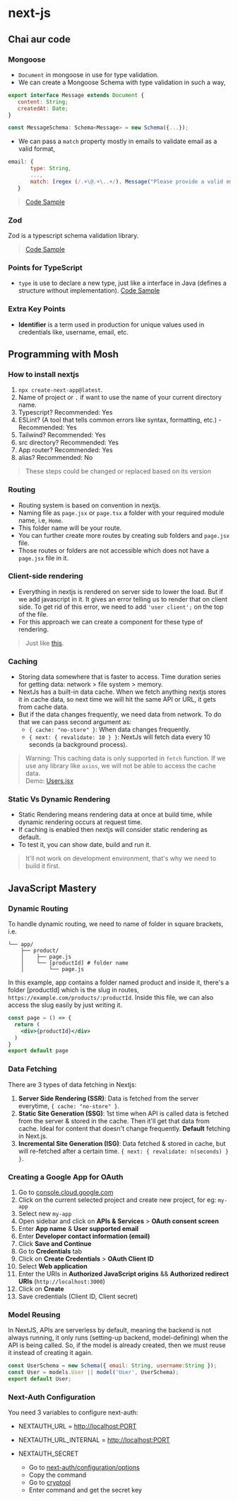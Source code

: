 # next-js

## Chai aur code

### Mongoose

- `Document` in mongoose in use for type validation.
- We can create a Mongoose Schema with type validation in such a way,

 ```javascript
 export interface Message extends Document {
    content: String;
    createdAt: Date;
}
 
 const MessageSchema: Schema<Message> = new Schema({...});
 ```

- We can pass a `match` property mostly in emails to validate email as a valid format,

 ``` javascript
 email: {
        type: String,
        ...,
        match: [regex (/.+\@.+\..+/), Message("Please provide a valid email address")]
    }
 ```

>[Code Sample](./src/model/User.ts)

### Zod

Zod is a typescript schema validation library.
>[Code Sample](./src/schema/signupSchema.ts)

### Points for TypeScript

- `type` is use to declare a new type, just like a interface in Java (defines a structure without implementation). [Code Sample](./src/lib/dbConnect.ts)

### Extra Key Points

- **Identifier** is a term used in production for unique values used in credentials like, username, email, etc.

## Programming with Mosh

### How to install nextjs

1. `npx create-next-app@latest`.
2. Name of project or `.` if want to use the name of your current directory name.
3. Typescript? Recommended: Yes
4. ESLint? (A tool that tells common errors like syntax, formatting, etc.) - Recommended: Yes
5. Tailwind? Recommended: Yes
6. src directory? Recommended: Yes
7. App router? Recommended: Yes
8. alias? Recommended: No

> These steps could be changed or replaced based on its version

### Routing

- Routing system is based on convention in nextjs.
- Naming file as `page.jsx` or `page.tsx` a folder with your required module name, i.e, `Home`.
- This folder name will be your route.
- You can further create more routes by creating sub folders and `page.jsx` file.
- Those routes or folders are not accessible which does not have a `page.jsx` file in it.

### Client-side rendering

- Everything in nextjs is rendered on server side to lower the load. But if we add javascript in it. It gives an error telling us to render that on client side. To get rid of this error, we need to add `'user client';` on the top of the file.
- For this approach we can create a component for these type of rendering.

> Just like [this](./programming-with-mosh/my-first-app/src/app/components/ProductCard.jsx).

### Caching

- Storing data somewhere that is faster to access. Time duration series for getting data: network > file system > memory.
- NextJs has a built-in data cache. When we fetch anything nextjs stores it in cache data, so next time we will hit the same API or URL, it gets from cache data.
- But if the data changes frequently, we need data from network. To do that we can pass second argument as:
  - `{ cache: "no-store" }`: When data changes frequently.
  - `{ next: { revalidate: 10 } }`: NextJs will fetch data every 10 seconds (a background process).

> Warning: This caching data is only supported in `fetch` function. If we use any library like `axios`, we will not be able to access the cache data.\
 Demo: [Users.jsx](./programming-with-mosh/my-first-app/src/app/users/page.jsx)

### Static Vs Dynamic Rendering

- Static Rendering means rendering data at once at build time, while dynamic rendering occurs at request time.
- If caching is enabled then nextjs will consider static rendering as default.
- To test it, you can show date, build and run it.

> It'll not work on development environment, that's why we need to build it first.

## JavaScript Mastery

### Dynamic Routing

To handle dynamic routing, we need to name of folder in square brackets, i.e.

```Shell
└── app/
    ├── product/
    │    ├── page.js
    │    └── [productId] # folder name
    │        └── page.js
```

In this example, app contains a folder named product and inside it, there's a folder [productId] which is the slug in routes,\
`https://example.com/products/:productId`.
Inside this file, we can also access the slug easily by just writing it.

```jsx
const page = () => {
  return (
    <div>{productId}</div>
  )
}
export default page
```

### Data Fetching

There are 3 types of data fetching in Nextjs:

1. **Server Side Rendering (SSR)**: Data is fetched from the server everytime, `{ cache: "no-store" }`.
2. **Static Site Generation (SSG)**: 1st time when API is called data is fetched from the server & stored in the cache. Then it'll get that data from cache. Ideal for content that doesn't change frequently. **Default** fetching in Next.js.
3. **Incremental Site Generation (ISG)**: Data fetched & stored in cache, but will re-fetched after a certain time. `{ next: { revalidate: n(seconds) } }`.

### Creating a Google App for OAuth

1. Go to [console.cloud.google.com](https://console.cloud.google.com/)
2. Click on the current selected project and create new project, for eg: `my-app`
3. Select new `my-app`
4. Open sidebar and click on **APIs & Services** > **OAuth consent screen**
5. Enter **App name** & **User supported email**
6. Enter **Developer contact information (email)**
7. Click **Save and Continue**
8. Go to **Credentials** tab
9. Click on **Create Credentials** > **OAuth Client ID**
10. Select **Web application**
11. Enter the URIs in **Authorized JavaScript origins** && **Authorized redirect URIs** (`http://localhost:3000`)
12. Click on **Create**
13. Save credentials (Client ID, Client secret)

### Model Reusing

In NextJS, APIs are serverless by default, meaning the backend is not always running, it only runs (setting-up backend, model-defining) when the API is being called. So, if the model is already created, then we must reuse it instead of creating it again.

```javascript
const UserSchema = new Schema({ email: String, username:String });
const User = models.User || model('User', UserSchema);
export default User;
```

### Next-Auth Configuration

You need 3 variables to configure next-auth:

- NEXTAUTH_URL = <http://localhost:PORT>
- NEXTAUTH_URL_INTERNAL = <http://localhost:PORT>

- NEXTAUTH_SECRET
  - Go to [next-auth/configuration/options](https://next-auth.js.org/configuration/options#nextauth_secret)
  - Copy the command
  - Go to [cryptool](https://www.cryptool.org/en/cto/openssl/)
  - Enter command and get the secret key
